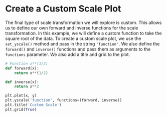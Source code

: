 # Create a Custom Scale Plot

The final type of scale transformation we will explore is custom. This allows us to define our own forward and inverse functions for the scale transformation. In this example, we will define a custom function to take the square root of the data. To create a custom scale plot, we use the `set_yscale()` method and pass in the string `'function'`. We also define the `forward()` and `inverse()` functions and pass them as arguments to the `functions` parameter. We also add a title and grid to the plot.

```python
# Function x**(1/2)
def forward(x):
    return x**(1/2)

def inverse(x):
    return x**2

plt.plot(x, y)
plt.yscale('function', functions=(forward, inverse))
plt.title('Custom Scale')
plt.grid(True)
```
